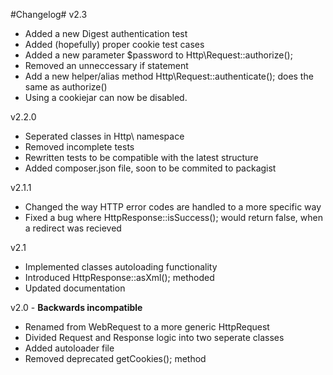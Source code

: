 #Changelog#
v2.3
- Added a new Digest authentication test  
- Added (hopefully) proper cookie test cases  
- Added a new parameter $password to Http\Request::authorize();  
- Removed an unneccessary if statement  
- Add a new helper/alias method Http\Request::authenticate(); does the same as authorize()  
- Using a cookiejar can now be disabled.

v2.2.0  
- Seperated classes in Http\ namespace  
- Removed incomplete tests  
- Rewritten tests to be compatible with the latest structure  
- Added composer.json file, soon to be commited to packagist  

v2.1.1  
- Changed the way HTTP error codes are handled to a more specific way  
- Fixed a bug where HttpResponse::isSuccess(); would return false, when a redirect was recieved  
  
v2.1  
- Implemented classes autoloading functionality  
- Introduced HttpResponse::asXml(); methoded  
- Updated documentation  
  
v2.0 - **Backwards incompatible**  
- Renamed from WebRequest to a more generic HttpRequest
- Divided Request and Response logic into two seperate classes
- Added autoloader file
- Removed deprecated getCookies(); method